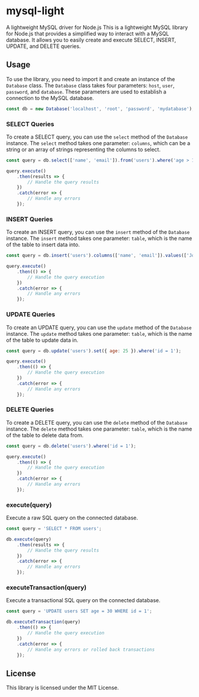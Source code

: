 # mysql-light
A lightweight MySQL driver for Node.js
This is a lightweight MySQL library for Node.js that provides a simplified way to interact with a MySQL database. It allows you to easily create and execute SELECT, INSERT, UPDATE, and DELETE queries.

## Usage

To use the library, you need to import it and create an instance of the `Database` class. The `Database` class takes four parameters: `host`, `user`, `password`, and `database`. These parameters are used to establish a connection to the MySQL database.

```javascript
const db = new Database('localhost', 'root', 'password', 'mydatabase');
```

### SELECT Queries

To create a SELECT query, you can use the `select` method of the `Database` instance. The `select` method takes one parameter: `columns`, which can be a string or an array of strings representing the columns to select.

```javascript
const query = db.select(['name', 'email']).from('users').where('age > 18').limit(10);

query.execute()
    .then(results => {
        // Handle the query results
    })
    .catch(error => {
        // Handle any errors
    });
```

### INSERT Queries

To create an INSERT query, you can use the `insert` method of the `Database` instance. The `insert` method takes one parameter: `table`, which is the name of the table to insert data into.

```javascript
const query = db.insert('users').columns(['name', 'email']).values(['John Doe', 'john@example.com']);

query.execute()
    .then(() => {
        // Handle the query execution
    })
    .catch(error => {
        // Handle any errors
    });
```

### UPDATE Queries

To create an UPDATE query, you can use the `update` method of the `Database` instance. The `update` method takes one parameter: `table`, which is the name of the table to update data in.

```javascript
const query = db.update('users').set({ age: 25 }).where('id = 1');

query.execute()
    .then(() => {
        // Handle the query execution
    })
    .catch(error => {
        // Handle any errors
    });
```

### DELETE Queries

To create a DELETE query, you can use the `delete` method of the `Database` instance. The `delete` method takes one parameter: `table`, which is the name of the table to delete data from.

```javascript
const query = db.delete('users').where('id = 1');

query.execute()
    .then(() => {
        // Handle the query execution
    })
    .catch(error => {
        // Handle any errors
    });
```

### execute(query)

Execute a raw SQL query on the connected database.

```javascript
const query = 'SELECT * FROM users';

db.execute(query)
    .then(results => {
        // Handle the query results
    })
    .catch(error => {
        // Handle any errors
    });
```

### executeTransaction(query)

Execute a transactional SQL query on the connected database.

```javascript
const query = 'UPDATE users SET age = 30 WHERE id = 1';

db.executeTransaction(query)
    .then(() => {
        // Handle the query execution
    })
    .catch(error => {
        // Handle any errors or rolled back transactions
    });
```

## License

This library is licensed under the MIT License.